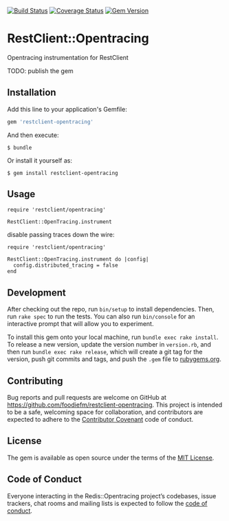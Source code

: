 
[![Build Status](https://travis-ci.com/foodiefm/restclient-opentracing.svg?branch=master)](https://travis-ci.com/foodiefm/restclient-opentracing)
[![Coverage Status](https://coveralls.io/repos/github/foodiefm/restclient-opentracing/badge.svg?branch=master)](https://coveralls.io/github/foodiefm/restclient-opentracing?branch=master)
[![Gem Version](https://badge.fury.io/rb/restclient-opentracing.svg)](https://badge.fury.io/rb/restclient-opentracing)
# RestClient::Opentracing


Opentracing instrumentation for RestClient


TODO: publish the gem

## Installation

Add this line to your application's Gemfile:

```ruby
gem 'restclient-opentracing'
```

And then execute:

    $ bundle

Or install it yourself as:

    $ gem install restclient-opentracing

## Usage


```
require 'restclient/opentracing'

RestClient::OpenTracing.instrument
```

disable passing traces down the wire:

```
require 'restclient/opentracing'

RestClient::OpenTracing.instrument do |config|
  config.distributed_tracing = false
end
```


## Development

After checking out the repo, run `bin/setup` to install dependencies. Then, run `rake spec` to run the tests. You can also run `bin/console` for an interactive prompt that will allow you to experiment.

To install this gem onto your local machine, run `bundle exec rake install`. To release a new version, update the version number in `version.rb`, and then run `bundle exec rake release`, which will create a git tag for the version, push git commits and tags, and push the `.gem` file to [rubygems.org](https://rubygems.org).

## Contributing

Bug reports and pull requests are welcome on GitHub at https://github.com/foodiefm/restclient-opentracing. This project is intended to be a safe, welcoming space for collaboration, and contributors are expected to adhere to the [Contributor Covenant](http://contributor-covenant.org) code of conduct.

## License

The gem is available as open source under the terms of the [MIT License](https://opensource.org/licenses/MIT).

## Code of Conduct

Everyone interacting in the Redis::Opentracing project’s codebases, issue trackers, chat rooms and mailing lists is expected to follow the [code of conduct](https://github.com/foodiefm/restclient-opentracing/blob/master/CODE_OF_CONDUCT.md).
